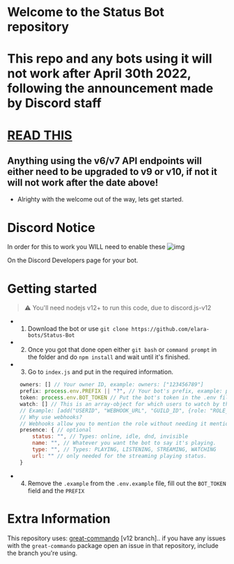 # Welcome to the Status Bot repository






# This repo and any bots using it will not work after April 30th 2022, following the announcement made by Discord staff
# [READ THIS](https://github.com/discord/discord-api-docs/discussions/4510)
## Anything using the v6/v7 API endpoints will either need to be upgraded to v9 or v10, if not it will not work after the date above!








- Alrighty with the welcome out of the way, lets get started.

# Discord Notice

In order for this to work you WILL need to enable these
![img](https://i.imgur.com/GWXtIOW.png)

On the Discord Developers page for your bot.


# Getting started


> ⚠ You'll need nodejs v12+ to run this code, due to discord.js-v12



- 1. Download the bot or use `git clone https://github.com/elara-bots/Status-Bot`
- 2. Once you got that done open either `git bash` or `command prompt` in the folder and do `npm install` and wait until it's finished.
- 3. Go to `index.js` and put in the required information.
```js
    owners: [] // Your owner ID, example: owners: ["123456789"]
    prefix: process.env.PREFIX || "?", // Your bot's prefix, example: prefix: "?" // default prefix is "?"
    token: process.env.BOT_TOKEN // Put the bot's token in the .env file, instructions down below, you get this from the Discord Developers page, if you're unsure where to get it do a quick google to figure it out.
    watch: [] // This is an array-object for which users to watch by the bot and announce when they go offline/online
    // Example: [add("USERID", "WEBHOOK_URL", "GUILD_ID", {role: "ROLE_ID", enabled: true})] // note: the role is optional.. 
    // Why use webhooks? 
    // Webhooks allow you to mention the role without needing it mentionable in the server settings. 🙂
    presence: { // optional
        status: "", // Types: online, idle, dnd, invisible
        name: "", // Whatever you want the bot to say it's playing.
        type: "", // Types: PLAYING, LISTENING, STREAMING, WATCHING
        url: "" // only needed for the streaming playing status.
    }
```
- 4. Remove the `.example` from the `.env.example` file, fill out the `BOT_TOKEN` field and the `PREFIX` 


# Extra Information
This repository uses: [great-commando](https://github.com/elara-bots/great-commando/tree/v12) [v12 branch].. if you have any issues with the `great-commando` package open an issue in that repository, include the branch you're using.


